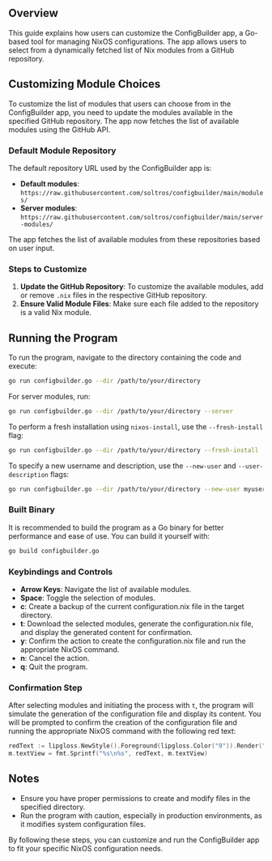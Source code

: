 ## Overview

This guide explains how users can customize the ConfigBuilder app, a Go-based tool for managing NixOS configurations. The app allows users to select from a dynamically fetched list of Nix modules from a GitHub repository.

## Customizing Module Choices

To customize the list of modules that users can choose from in the ConfigBuilder app, you need to update the modules available in the specified GitHub repository. The app now fetches the list of available modules using the GitHub API.

### Default Module Repository

The default repository URL used by the ConfigBuilder app is:
- **Default modules**: `https://raw.githubusercontent.com/soltros/configbuilder/main/modules/`
- **Server modules**: `https://raw.githubusercontent.com/soltros/configbuilder/main/server-modules/`

The app fetches the list of available modules from these repositories based on user input.

### Steps to Customize

1. **Update the GitHub Repository**: To customize the available modules, add or remove `.nix` files in the respective GitHub repository.
2. **Ensure Valid Module Files**: Make sure each file added to the repository is a valid Nix module.

## Running the Program

To run the program, navigate to the directory containing the code and execute:

```sh
go run configbuilder.go --dir /path/to/your/directory
```

For server modules, run:

```sh
go run configbuilder.go --dir /path/to/your/directory --server
```

To perform a fresh installation using `nixos-install`, use the `--fresh-install` flag:

```sh
go run configbuilder.go --dir /path/to/your/directory --fresh-install
```

To specify a new username and description, use the `--new-user` and `--user-description` flags:

```sh
go run configbuilder.go --dir /path/to/your/directory --new-user myusername --user-description "My Description"
```

### Built Binary

It is recommended to build the program as a Go binary for better performance and ease of use. You can build it yourself with:

```sh
go build configbuilder.go
```

### Keybindings and Controls

- **Arrow Keys**: Navigate the list of available modules.
- **Space**: Toggle the selection of modules.
- **c**: Create a backup of the current configuration.nix file in the target directory.
- **t**: Download the selected modules, generate the configuration.nix file, and display the generated content for confirmation.
- **y**: Confirm the action to create the configuration.nix file and run the appropriate NixOS command.
- **n**: Cancel the action.
- **q**: Quit the program.

### Confirmation Step

After selecting modules and initiating the process with `t`, the program will simulate the generation of the configuration file and display its content. You will be prompted to confirm the creation of the configuration file and running the appropriate NixOS command with the following red text:

```go
redText := lipgloss.NewStyle().Foreground(lipgloss.Color("9")).Render("Create this file as your configuration? (y/n)\n")
m.textView = fmt.Sprintf("%s\n%s", redText, m.textView)
```

## Notes

- Ensure you have proper permissions to create and modify files in the specified directory.
- Run the program with caution, especially in production environments, as it modifies system configuration files.

By following these steps, you can customize and run the ConfigBuilder app to fit your specific NixOS configuration needs.
